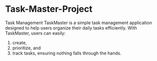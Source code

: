 # Task-Master-Project
Task Management
TaskMaster is a simple task management application designed to help users organize their daily tasks efficiently. 
With TaskMaster, users can easily: 
  1. create,
  2. prioritize, and
  3. track tasks,
ensuring nothing falls through the hands.

